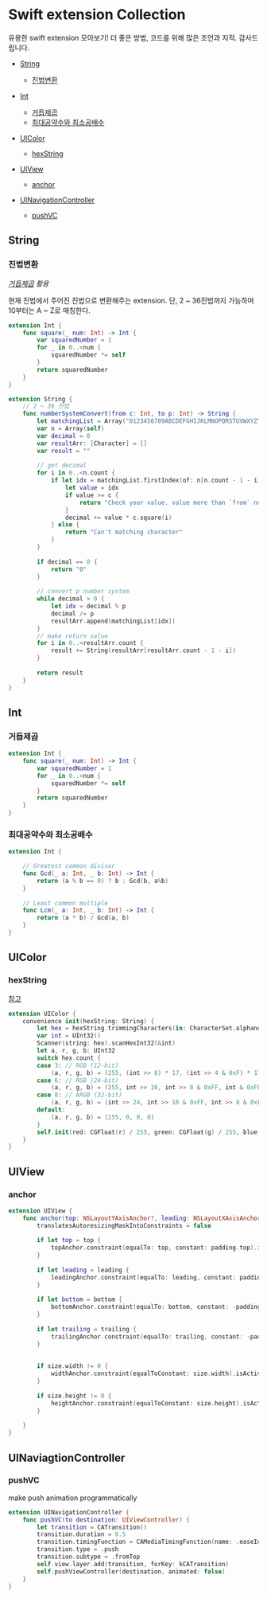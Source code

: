 # Swift extension Collection 

유용한 swift extension 모아보기! 더 좋은 방법, 코드를 위해 많은 조언과 지적. 감사드립니다.
- [String](#string)
    - [진법변환](#진법변환)

- [Int](#int)
    - [거듭제곱](#거듭제곱)
    - [최대공약수와 최소공배수](#최대공약수와-최소공배수)

- [UIColor](#uicolor)
    - [hexString](#hexstring)
    
- [UIView](#uiview)
    - [anchor](#anchor)
    
- [UINavigationController](#uinavigationcontroller)
    - [pushVC](#pushvc)

## String

### 진법변환
_[거듭제곱](#거듭제곱) 활용_

현재 진법에서 주어진 진법으로 변환해주는 extension. 단, 2 ~ 36진법까지 가능하며 10부터는 A ~ Z로 매칭한다.

```swift
extension Int {
    func square(_ num: Int) -> Int {
        var squaredNumber = 1
        for _ in 0..<num {
            squaredNumber *= self
        }
        return squaredNumber
    }
}

extension String {
    // 2 ~ 36 진법
    func numberSystemConvert(from c: Int, to p: Int) -> String {
        let matchingList = Array("0123456789ABCDEFGHIJKLMNOPQRSTUVWXYZ")
        var n = Array(self)
        var decimal = 0
        var resultArr: [Character] = []
        var result = ""
        
        // get decimal
        for i in 0..<n.count {
            if let idx = matchingList.firstIndex(of: n[n.count - 1 - i]) {
                let value = idx
                if value >= c {
                    return "Check your value. value more than `from` number system."
                }
                decimal += value * c.square(i)
            } else {
                return "Can't matching character"
            }
        }
        
        if decimal == 0 {
            return "0"
        }
        
        // convert p number system
        while decimal > 0 {
            let idx = decimal % p
            decimal /= p
            resultArr.append(matchingList[idx])
        }
        // make return value
        for i in 0..<resultArr.count {
            result += String(resultArr[resultArr.count - 1 - i])
        }
        
        return result
    }
}
```

## Int

### 거듭제곱
```swift
extension Int {
    func square(_ num: Int) -> Int {
        var squaredNumber = 1
        for _ in 0..<num {
            squaredNumber *= self
        }
        return squaredNumber
    }
}
```

### 최대공약수와 최소공배수

``` swift
extension Int {

    // Greatest common divisor
    func Gcd(_ a: Int, _ b: Int) -> Int {
        return (a % b == 0) ? b : Gcd(b, a%b)
    }
    
    // Least common multiple
    func Lcm(_ a: Int, _ b: Int) -> Int {
        return (a * b) / Gcd(a, b)
    }
}
```

## UIColor

### hexString
[참고](https://stackoverflow.com/questions/24263007/how-to-use-hex-color-values)  

```swift
extension UIColor {
    convenience init(hexString: String) {
        let hex = hexString.trimmingCharacters(in: CharacterSet.alphanumerics.inverted)
        var int = UInt32()
        Scanner(string: hex).scanHexInt32(&int)
        let a, r, g, b: UInt32
        switch hex.count {
        case 3: // RGB (12-bit)
            (a, r, g, b) = (255, (int >> 8) * 17, (int >> 4 & 0xF) * 17, (int & 0xF) * 17)
        case 6: // RGB (24-bit)
            (a, r, g, b) = (255, int >> 16, int >> 8 & 0xFF, int & 0xFF)
        case 8: // ARGB (32-bit)
            (a, r, g, b) = (int >> 24, int >> 16 & 0xFF, int >> 8 & 0xFF, int & 0xFF)
        default:
            (a, r, g, b) = (255, 0, 0, 0)
        }
        self.init(red: CGFloat(r) / 255, green: CGFloat(g) / 255, blue: CGFloat(b) / 255, alpha: CGFloat(a) / 255)
    }
}
```

## UIView

### anchor
```swift
extension UIView {
    func anchor(top: NSLayoutYAxisAnchor?, leading: NSLayoutXAxisAnchor?, bottom: NSLayoutYAxisAnchor?, trailing: NSLayoutXAxisAnchor?, padding: UIEdgeInsets = .zero, size: CGSize = .zero) {
        translatesAutoresizingMaskIntoConstraints = false
        
        if let top = top {
            topAnchor.constraint(equalTo: top, constant: padding.top).isActive = true
        }
        
        if let leading = leading {
            leadingAnchor.constraint(equalTo: leading, constant: padding.left).isActive = true
        }
        
        if let bottom = bottom {
            bottomAnchor.constraint(equalTo: bottom, constant: -padding.bottom).isActive = true
        }
        
        if let trailing = trailing {
            trailingAnchor.constraint(equalTo: trailing, constant: -padding.right).isActive = true
        }
        
        
        if size.width != 0 {
            widthAnchor.constraint(equalToConstant: size.width).isActive = true
        }
        
        if size.height != 0 {
            heightAnchor.constraint(equalToConstant: size.height).isActive = true
        }
    
    }
}

```

## UINaviagtionController

### pushVC
make push animation programmatically
``` swift
extension UINavigationController {
    func pushVC(to destination: UIViewController) {
        let transition = CATransition()
        transition.duration = 0.5
        transition.timingFunction = CAMediaTimingFunction(name: .easeInEaseOut)
        transition.type = .push
        transition.subtype = .fromTop
        self.view.layer.add(transition, forKey: kCATransition)
        self.pushViewController(destination, animated: false)
    }
}

```
